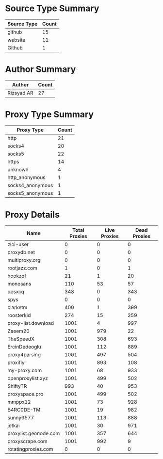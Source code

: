 # Source Type Summary

| Source Type | Count |
|-------------|-------|
| github | 15 |
| website | 11 |
| Github | 1 |


# Author Summary

| Author | Count |
|--------|-------|
| Rizsyad AR | 27 |


# Proxy Type Summary

| Proxy Type | Count |
|------------|-------|
| http | 21 |
| socks4 | 20 |
| socks5 | 22 |
| https | 14 |
| unknown | 4 |
| http_anonymous | 1 |
| socks4_anonymous | 1 |
| socks5_anonymous | 1 |


# Proxy Details

| Name | Total Proxies | Live Proxies | Dead Proxies |
|------|---------------|--------------|---------------|
| zloi-user | 0 | 0 | 0 |
| proxydb.net | 0 | 0 | 0 |
| multiproxy.org | 0 | 0 | 0 |
| rootjazz.com | 1 | 0 | 1 |
| hookzof | 21 | 1 | 20 |
| monosans | 110 | 53 | 57 |
| opsxcq | 343 | 0 | 343 |
| spys | 0 | 0 | 0 |
| clarketm | 400 | 1 | 399 |
| roosterkid | 274 | 15 | 259 |
| proxy-list.download | 1001 | 4 | 997 |
| Zaeem20 | 1001 | 979 | 22 |
| TheSpeedX | 1001 | 308 | 693 |
| ErcinDedeoglu | 1001 | 112 | 889 |
| proxy4parsing | 1001 | 497 | 504 |
| proxifly | 1001 | 893 | 108 |
| my-proxy.com | 1001 | 68 | 933 |
| openproxylist.xyz | 1001 | 499 | 502 |
| ShiftyTR | 993 | 40 | 953 |
| proxyspace.pro | 1001 | 499 | 502 |
| mmppx12 | 1001 | 73 | 928 |
| B4RC0DE-TM | 1001 | 19 | 982 |
| sunny9577 | 1001 | 113 | 888 |
| jetkai | 1001 | 30 | 971 |
| proxylist.geonode.com | 1001 | 357 | 644 |
| proxyscrape.com | 1001 | 992 | 9 |
| rotatingproxies.com | 0 | 0 | 0 |

